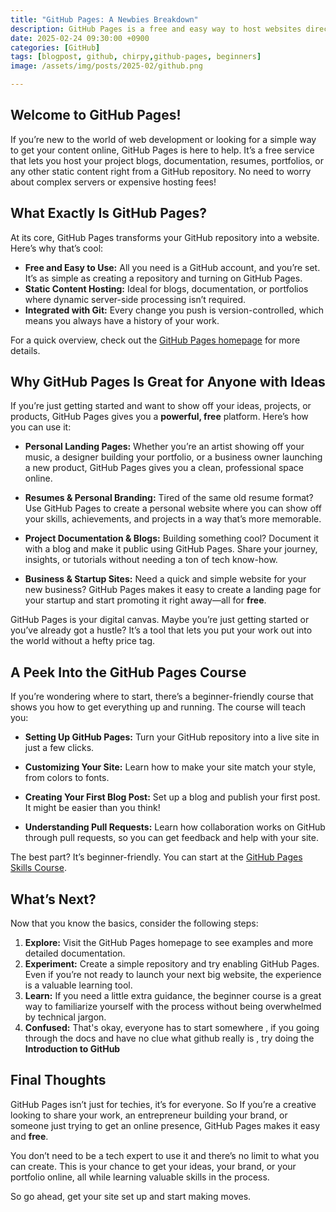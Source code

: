 ```yaml
---
title: "GitHub Pages: A Newbies Breakdown"
description: GitHub Pages is a free and easy way to host websites directly from a GitHub repository.This guide will break down the basics of GitHub Pages.
date: 2025-02-24 09:30:00 +0900
categories: [GitHub]
tags: [blogpost, github, chirpy,github-pages, beginners]
image: /assets/img/posts/2025-02/github.png

---
```


## Welcome to GitHub Pages!

If you’re new to the world of web development or looking for a simple way to get your content online, GitHub Pages is here to help. It’s a free service that lets you host your project blogs, documentation, resumes, portfolios, or any other static content right from a GitHub repository. No need to worry about complex servers or expensive hosting fees!

## What Exactly Is GitHub Pages?

At its core, GitHub Pages transforms your GitHub repository into a website. Here’s why that’s cool:

- **Free and Easy to Use:** All you need is a GitHub account, and you’re set. It’s as simple as creating a repository and turning on GitHub Pages.
- **Static Content Hosting:** Ideal for blogs, documentation, or portfolios where dynamic server-side processing isn’t required.
- **Integrated with Git:** Every change you push is version-controlled, which means you always have a history of your work.

For a quick overview, check out the [GitHub Pages homepage](https://pages.github.com/) for more details.

## Why GitHub Pages Is Great for Anyone with Ideas

If you’re just getting started and want to show off your ideas, projects, or products, GitHub Pages gives you a **powerful, free** platform. Here’s how you can use it:

- **Personal Landing Pages:** Whether you’re an artist showing off your music, a designer building your portfolio, or a business owner launching a new product, GitHub Pages gives you a clean, professional space online.

- **Resumes & Personal Branding:** Tired of the same old resume format? Use GitHub Pages to create a personal website where you can show off your skills, achievements, and projects in a way that’s more memorable.

- **Project Documentation & Blogs:** Building something cool? Document it with a blog and make it public using GitHub Pages. Share your journey, insights, or tutorials without needing a ton of tech know-how.

- **Business & Startup Sites:** Need a quick and simple website for your new business? GitHub Pages makes it easy to create a landing page for your startup and start promoting it right away—all for **free**.

GitHub Pages is your digital canvas. Maybe you’re just getting started or you’ve already got a hustle? It’s a tool that lets you put your work out into the world without a hefty price tag.


## A Peek Into the GitHub Pages Course


If you’re wondering where to start, there’s a beginner-friendly course that shows you how to get everything up and running. The course will teach you:

- **Setting Up GitHub Pages:** Turn your GitHub repository into a live site in just a few clicks.
  
- **Customizing Your Site:** Learn how to make your site match your style, from colors to fonts.

- **Creating Your First Blog Post:** Set up a blog and publish your first post. It might be easier than you think!

- **Understanding Pull Requests:** Learn how collaboration works on GitHub through pull requests, so you can get feedback and help with your site.

The best part? It’s beginner-friendly. You can start at the [GitHub Pages Skills Course](https://github.com/skills/github-pages?tab=readme-ov-file).

## What’s Next?

Now that you know the basics, consider the following steps:
1. **Explore:** Visit the GitHub Pages homepage to see examples and more detailed documentation.
2. **Experiment:** Create a simple repository and try enabling GitHub Pages. Even if you’re not ready to launch your next big website, the experience is a valuable learning tool.
3. **Learn:** If you need a little extra guidance, the beginner course is a great way to familiarize yourself with the process without being overwhelmed by technical jargon.
4. **Confused:** That's okay, everyone has to start somewhere , if you going through the docs and have no clue what github really is , try doing the **Introduction to GitHub**

## Final Thoughts

GitHub Pages isn’t just for techies, it’s for everyone. So If you’re a creative looking to share your work, an entrepreneur building your brand, or someone just trying to get an online presence, GitHub Pages makes it easy and **free**. 

You don’t need to be a tech expert to use it and there’s no limit to what you can create. This is your chance to get your ideas, your brand, or your portfolio online, all while learning valuable skills in the process.

So go ahead, get your site set up and start making moves.

